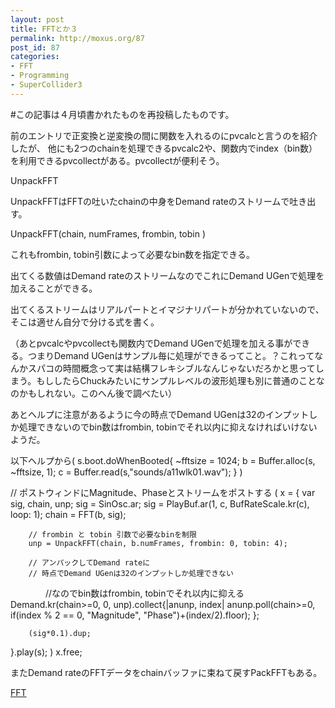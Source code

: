 ```yaml
---
layout: post
title: FFTとか３
permalink: http://moxus.org/87
post_id: 87
categories: 
- FFT
- Programming
- SuperCollider3
---
```


#この記事は４月頃書かれたものを再投稿したものです。

前のエントリで正変換と逆変換の間に関数を入れるのにpvcalcと言うのを紹介したが、
他にも2つのchainを処理できるpvcalc2や、関数内でindex（bin数）を利用できるpvcollectがある。pvcollectが便利そう。

UnpackFFT

UnpackFFTはFFTの吐いたchainの中身をDemand rateのストリームで吐き出す。


UnpackFFT(chain, numFrames, frombin, tobin
)

これもfrombin, tobin引数によって必要なbin数を指定できる。

出てくる数値はDemand rateのストリームなのでこれにDemand UGenで処理を加えることができる。

出てくるストリームはリアルパートとイマジナリパートが分かれていないので、そこは適せん自分で分ける式を書く。

（あとpvcalcやpvcollectも関数内でDemand UGenで処理を加える事ができる。つまりDemand UGenはサンプル毎に処理ができるってこと。？これってなんかスパコの時間概念って実は結構フレキシブルなんじゃないだろかと思ってしまう。もししたらChuckみたいにサンプルレベルの波形処理も別に普通のことなのかもしれない。このへん後で調べたい）

あとヘルプに注意があるように今の時点でDemand UGenは32のインプットしか処理できないのでbin数はfrombin, tobinでそれ以内に抑えなければいけないようだ。


以下ヘルプから(
s.boot.doWhenBooted{
~fftsize = 1024;
b = Buffer.alloc(s, ~fftsize, 1);
c = Buffer.read(s,"sounds/a11wlk01.wav");
}
)

// ポストウィンドにMagnitude、Phaseとストリームをポストする
(
x = {
        var sig, chain, unp;
        sig = SinOsc.ar;
        sig = PlayBuf.ar(1, c, BufRateScale.kr(c), loop: 1);
        chain = FFT(b, sig);
        
        // frombin と tobin 引数で必要なbinを制限
        unp = UnpackFFT(chain, b.numFrames, frombin: 0, tobin: 4);
        
        // アンパックしてDemand rateに
        // 時点でDemand UGenは32のインプットしか処理できない
　　　　//なのでbin数はfrombin, tobinでそれ以内に抑える
        Demand.kr(chain>=0, 0, unp).collect{|anunp, index| 
                anunp.poll(chain>=0, if(index % 2 == 0,  "Magnitude", "Phase")+(index/2).floor);
        };

        (sig*0.1).dup;
}.play(s);
)
x.free;

またDemand rateのFFTデータをchainバッファに束ねて戻すPackFFTもある。

[FFT](http://technorati.com/tag/FFT)